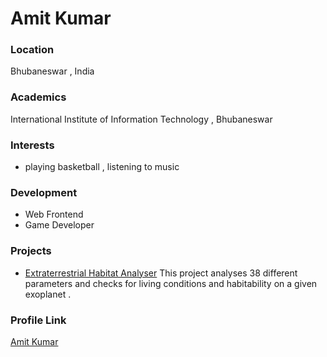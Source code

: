 # Amit Kumar

### Location

Bhubaneswar , India

### Academics

International Institute of Information Technology , Bhubaneswar

### Interests

- playing basketball , listening to music

### Development

- Web Frontend 
- Game Developer

### Projects

- [Extraterrestrial Habitat Analyser](https://github.com/Tealspider23/HackOdisha.23) This project analyses 38 different parameters and checks for living conditions and habitability on a given exoplanet .

### Profile Link

[Amit Kumar ](https://github.com/Tealspider23)